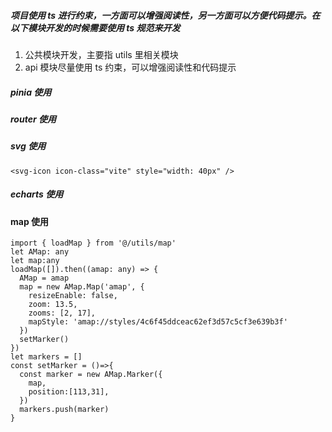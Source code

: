 ##### 项目使用 ts 进行约束，一方面可以增强阅读性，另一方面可以方便代码提示。在以下模块开发的时候需要使用 ts 规范来开发

1. 公共模块开发，主要指 utils 里相关模块
2. api 模块尽量使用 ts 约束，可以增强阅读性和代码提示

##### pinia 使用

##### router 使用

##### svg 使用

`<svg-icon icon-class="vite" style="width: 40px" />`

##### echarts 使用

#### map 使用

```
import { loadMap } from '@/utils/map'
let AMap: any
let map:any
loadMap([]).then((amap: any) => {
  AMap = amap
  map = new AMap.Map('amap', {
    resizeEnable: false,
    zoom: 13.5,
    zooms: [2, 17],
    mapStyle: 'amap://styles/4c6f45ddceac62ef3d57c5cf3e639b3f'
  })
  setMarker()
})
let markers = []
const setMarker = ()=>{
  const marker = new AMap.Marker({
    map,
    position:[113,31],
  })
  markers.push(marker)
}
```

